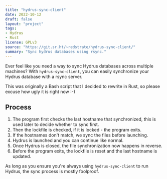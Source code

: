 ```yaml
---
title: "hydrus-sync-client"
date: 2022-10-12
draft: false
layout: "project"
tags:
- Hydrus
- Rust
license: GPLv3
source: "https://git.sr.ht/~redstrate/hydrus-sync-client/"
summary: "Sync hydrus databases using rsync."
---
```


Ever feel like you need a way to sync Hydrus databases across multiple machines? With `hydrus-sync-client`, you can
easily synchronize your Hydrus database with a rsync server.

This was originally a Bash script that I decided to rewrite in Rust, so please excuse how ugly it is right now :-)

## Process

1. The program first checks the last hostname that synchronized, this is used later to decide whether to sync first.
2. Then the lockfile is checked, if it is locked - the program exits.
3. If the hostnames don't match, we sync the files before launching.
4. Hydrus is launched and you can continue like normal.
5. Once Hydrus is closed, the file synchronization now happens in reverse.
6. Before the program exits, the lockfile is reset and the last hostname is updated.

As long as you ensure you're always using `hydrus-sync-client` to run Hydrus, the sync process is mostly foolproof.
